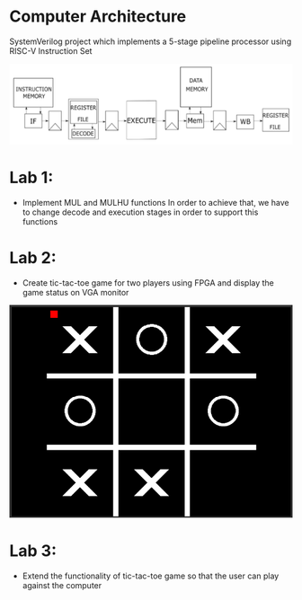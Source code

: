 # Computer Architecture
SystemVerilog project which implements a 5-stage pipeline processor using RISC-V Instruction Set

![Banner](https://github.com/christoschatz/School-Projects/blob/main/Computer%20Architecture/screenshots/processor.png)

# Lab 1:

- Implement MUL and MULHU functions
In order to achieve that, we have to change decode and execution stages in order to support this functions


# Lab 2:

- Create tic-tac-toe game for two players using FPGA and display the game status on VGA monitor

![Banner](https://github.com/christoschatz/School-Projects/blob/main/Integrated%20Circuits/screenshots/tic-tac-toe.png)

# Lab 3:

- Extend the functionality of tic-tac-toe game so that the user can play against the computer

